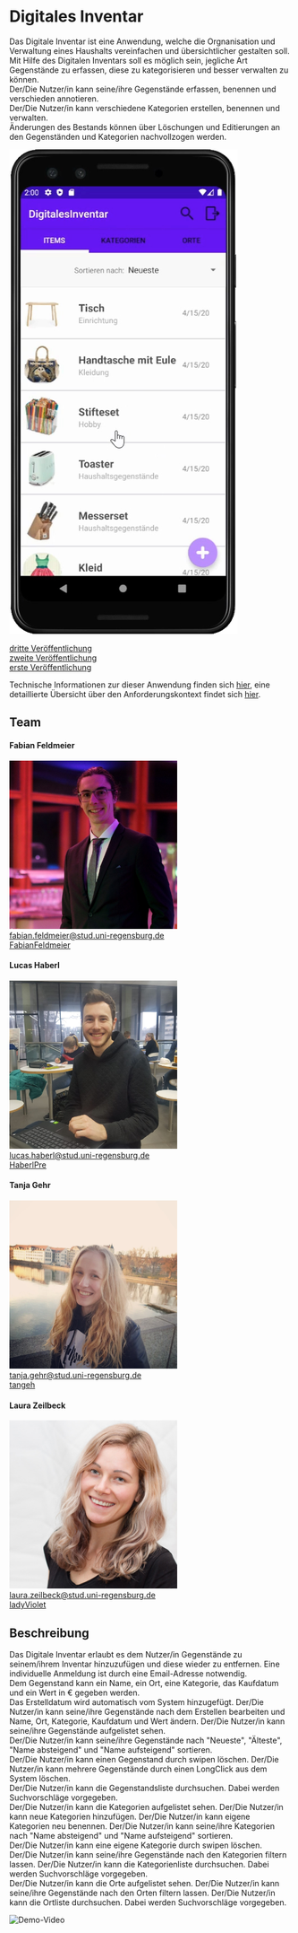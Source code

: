 # Digitales Inventar

Das Digitale Inventar ist eine Anwendung, welche die Orgnanisation und Verwaltung eines Haushalts vereinfachen und übersichtlicher gestalten soll.<br>
Mit Hilfe des Digitalen Inventars soll es möglich sein, jegliche Art Gegenstände zu erfassen, diese zu kategorisieren und besser verwalten zu können.<br>
Der/Die Nutzer/in kann seine/ihre Gegenstände erfassen, benennen und verschieden annotieren.<br>
Der/Die Nutzer/in kann verschiedene Kategorien erstellen, benennen und verwalten.<br>
Änderungen des Bestands können über Löschungen und Editierungen an den Gegenständen und Kategorien nachvollzogen werden.<br>

![Screenshot](./docs/images/Screenshot.png)

[dritte Veröffentlichung](https://github.com/UniRegensburg/ase-abschlussprojekte-ws1920-digitales-inventar/releases/tag/v1)<br>
[zweite Veröffentlichung](./docs/APK/DigitalesInventarV02.apk)<br>
[erste Veröffentlichung](./docs/APK/DigitalesInventarV01.apk)<br>

Technische Informationen zur dieser Anwendung finden sich [hier](./docs/Setup.md), eine detaillierte Übersicht über den Anforderungskontext findet sich [hier](./docs/Overview.md).

## Team

#### Fabian Feldmeier
<img src="./docs/images/FabianFeldmeier.JPG" width="300" height="300"><br>
fabian.feldmeier@stud.uni-regensburg.de<br>
[FabianFeldmeier](https://github.com/FabianFeldmeier)<br>

#### Lucas Haberl
<img src="./docs/images/LucasHaberl.jpeg" width="300" height="300"><br>
lucas.haberl@stud.uni-regensburg.de<br>
[HaberlPre](https://github.com/HaberlPre)<br>


#### Tanja Gehr
<img src="./docs/images/TanjaGehr.jpg" width="300" height="300"><br>
tanja.gehr@stud.uni-regensburg.de<br>
[tangeh](https://github.com/tangeh)<br>

#### Laura Zeilbeck
<img src="./docs/images/LauraZeilbeck.jpg" width="300" height="300"><br>
laura.zeilbeck@stud.uni-regensburg.de<br>
[ladyViolet](https://github.com/ladyViolet)<br>




## Beschreibung

Das Digitale Inventar erlaubt es dem Nutzer/in Gegenstände zu seinem/ihrem Inventar
hinzuzufügen und diese wieder zu entfernen.
Eine individuelle Anmeldung ist durch eine Email-Adresse notwendig.<br>
Dem Gegenstand kann ein Name, ein Ort, eine Kategorie, das Kaufdatum und ein Wert in € gegeben werden.<br>
Das Erstelldatum wird automatisch vom System hinzugefügt. Der/Die Nutzer/in kann seine/ihre Gegenstände nach dem Erstellen bearbeiten und Name, Ort, Kategorie, Kaufdatum und Wert ändern. Der/Die Nutzer/in kann seine/ihre Gegenstände aufgelistet sehen.<br>
Der/Die Nutzer/in kann seine/ihre Gegenstände nach "Neueste", "Älteste", "Name absteigend" und "Name aufsteigend" sortieren.<br>
Der/Die Nutzer/in kann einen Gegenstand durch swipen löschen. Der/Die Nutzer/in kann mehrere Gegenstände durch einen LongClick aus dem System löschen.<br>
Der/Die Nutzer/in kann die Gegenstandsliste durchsuchen. Dabei werden Suchvorschläge vorgegeben.<br>
Der/Die Nutzer/in kann die Kategorien aufgelistet sehen. Der/Die Nutzer/in kann neue Kategorien hinzufügen. Der/Die Nutzer/in kann eigene Kategorien neu benennen. Der/Die Nutzer/in kann seine/ihre Kategorien nach "Name absteigend" und "Name aufsteigend" sortieren.<br>
Der/Die Nutzer/in kann eine eigene Kategorie durch swipen löschen.<br>
Der/Die Nutzer/in kann seine/ihre Gegenstände nach den Kategorien filtern lassen. Der/Die Nutzer/in kann die Kategorienliste durchsuchen. Dabei werden Suchvorschläge vorgegeben.<br>
Der/Die Nutzer/in kann die Orte aufgelistet sehen. Der/Die Nutzer/in kann seine/ihre Gegenstände nach den Orten filtern lassen. Der/Die Nutzer/in kann die Ortliste durchsuchen. Dabei werden Suchvorschläge vorgegeben.<br>

![Demo-Video](./docs/demo/3rd-Release.gif)
